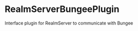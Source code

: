 RealmServerBungeePlugin
=======================

Interface plugin for RealmServer to communicate with Bungee
